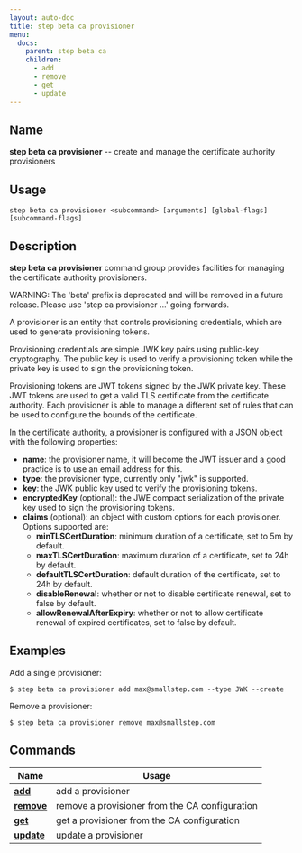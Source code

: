 ```yaml
---
layout: auto-doc
title: step beta ca provisioner
menu:
  docs:
    parent: step beta ca
    children:
      - add
      - remove
      - get
      - update
---
```


## Name
**step beta ca provisioner** -- create and manage the certificate authority provisioners

## Usage

```raw
step beta ca provisioner <subcommand> [arguments] [global-flags] [subcommand-flags]
```

## Description

**step beta ca provisioner** command group provides facilities for managing the
certificate authority provisioners.

WARNING: The 'beta' prefix is deprecated and will be removed in a future release.
Please use 'step ca provisioner ...' going forwards.

A provisioner is an entity that controls provisioning credentials, which are
used to generate provisioning tokens.

Provisioning credentials are simple JWK key pairs using public-key cryptography.
The public key is used to verify a provisioning token while the private key is
used to sign the provisioning token.

Provisioning tokens are JWT tokens signed by the JWK private key. These JWT
tokens are used to get a valid TLS certificate from the certificate authority.
Each provisioner is able to manage a different set of rules that can be used to
configure the bounds of the certificate.

In the certificate authority, a provisioner is configured with a JSON object
with the following properties:

* **name**: the provisioner name, it will become the JWT issuer and a good
  practice is to use an email address for this.
* **type**: the provisioner type, currently only "jwk" is supported.
* **key**: the JWK public key used to verify the provisioning tokens.
* **encryptedKey** (optional): the JWE compact serialization of the private key
  used to sign the provisioning tokens.
* **claims** (optional): an object with custom options for each provisioner.
  Options supported are:
  * **minTLSCertDuration**: minimum duration of a certificate, set to 5m by
    default.
  * **maxTLSCertDuration**: maximum duration of a certificate, set to 24h by
    default.
  * **defaultTLSCertDuration**: default duration of the certificate, set to 24h
    by default.
  * **disableRenewal**: whether or not to disable certificate renewal, set to false
    by default.
  * **allowRenewalAfterExpiry**: whether or not to allow certificate renewal of
    expired certificates, set to false by default.

## Examples

Add a single provisioner:
```shell
$ step beta ca provisioner add max@smallstep.com --type JWK --create
```

Remove a provisioner:
```shell
$ step beta ca provisioner remove max@smallstep.com
```

## Commands


| Name | Usage |
|---|---|
| **[add](add/)** | add a provisioner |
| **[remove](remove/)** | remove a provisioner from the CA configuration |
| **[get](get/)** | get a provisioner from the CA configuration |
| **[update](update/)** | update a provisioner |


